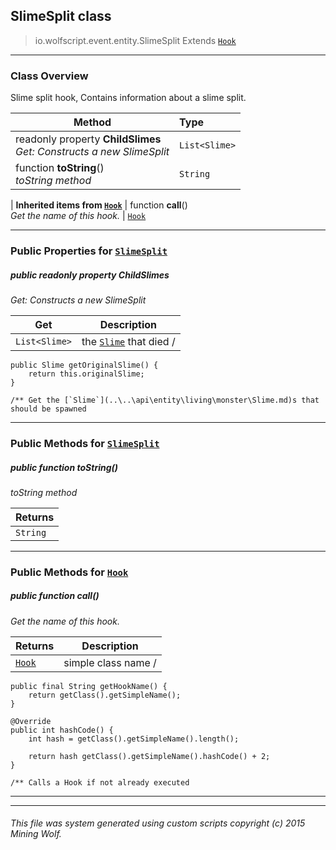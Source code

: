 ## SlimeSplit __class__

>io.wolfscript.event.entity.SlimeSplit
>Extends [`Hook`](..\..\hook\Hook.md)

---

### Class Overview

Slime split hook, Contains information about a slime split.

Method | Type   
--- | :--- 
 readonly property __ChildSlimes__ <br> _Get: Constructs a new SlimeSplit_ | `List<Slime>`
 function __toString__() <br> _toString method_ | `String`
 |
__Inherited items from [`Hook`](..\..\hook\Hook.md)__ |
 function __call__() <br> _Get the name of this hook._ | [`Hook`](..\..\hook\Hook.md)





---


### Public Properties for [`SlimeSplit`](SlimeSplit.md)

##### <a id='childslimes'></a>public  readonly property __ChildSlimes__

_Get: Constructs a new SlimeSplit_

Get | Description
--- | --- 
`List<Slime>` | the [`Slime`](..\..\api\entity\living\monster\Slime.md) that died /
    public Slime getOriginalSlime() {
        return this.originalSlime;
    }

    /** Get the [`Slime`](..\..\api\entity\living\monster\Slime.md)s that should be spawned



---

### Public Methods for [`SlimeSplit`](SlimeSplit.md)

##### <a id='tostring'></a>public  function __toString__()

_toString method_

Returns | 
--- | 
`String` |


---

### Public Methods for [`Hook`](..\..\hook\Hook.md)

##### <a id='call'></a>public  function __call__()

_Get the name of this hook._

Returns | Description
--- | --- 
[`Hook`](..\..\hook\Hook.md) | simple class name /
    public final String getHookName() {
        return getClass().getSimpleName();
    }

    @Override
    public int hashCode() {
        int hash = getClass().getSimpleName().length();

        return hash getClass().getSimpleName().hashCode() + 2;
    }

    /** Calls a Hook if not already executed


---


---


###### This file was system generated using custom scripts copyright (c) 2015 Mining Wolf.
	

